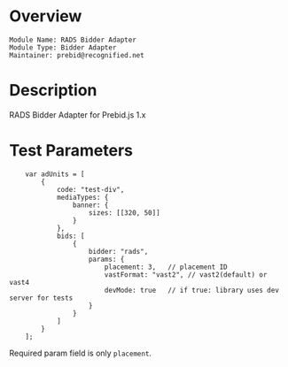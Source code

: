 # Overview

```
Module Name: RADS Bidder Adapter
Module Type: Bidder Adapter
Maintainer: prebid@recognified.net
```

# Description

RADS Bidder Adapter for Prebid.js 1.x

# Test Parameters
```
    var adUnits = [
        {
            code: "test-div",
            mediaTypes: {
                banner: {
                    sizes: [[320, 50]]
                }
            },
            bids: [
                {
                    bidder: "rads",
                    params: {
                        placement: 3,   // placement ID
                        vastFormat: "vast2", // vast2(default) or vast4 
                        devMode: true   // if true: library uses dev server for tests
                    }
                }
            ]
        }
    ];
```

Required param field is only `placement`. 

